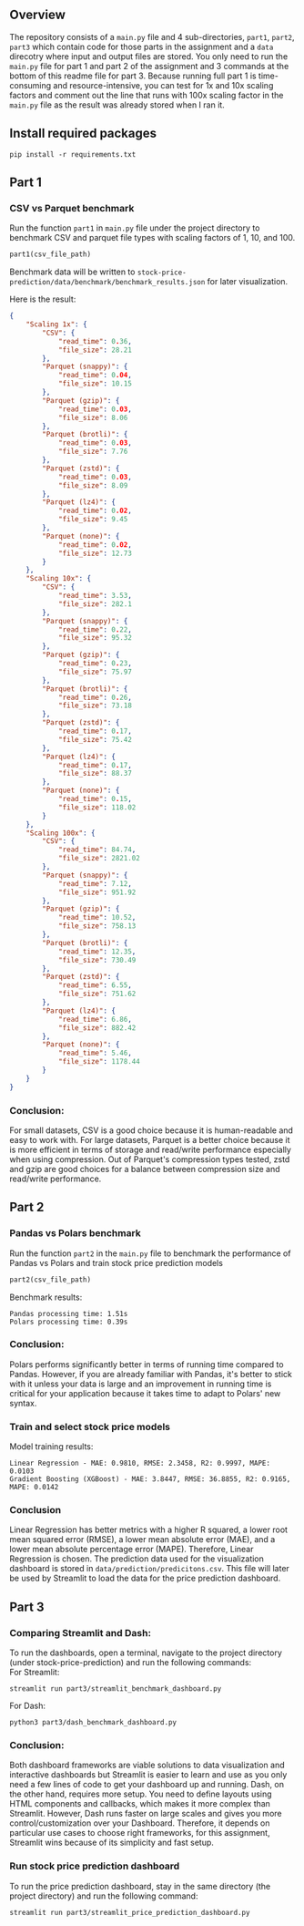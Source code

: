 ## Overview
The repository consists of a `main.py` file and 4 sub-directories, `part1`, `part2`, `part3` which contain code for those parts in the assignment and a `data` direcotry where input and output files are stored. You only need to run the `main.py` file for part 1 and part 2 of the assignment and 3 commands at the bottom of this readme file for part 3. Because running full part 1 is time-consuming and resource-intensive, you can test for 1x and 10x scaling factors and comment out the line that runs with 100x scaling factor in the `main.py` file as the result was already stored when I ran it.

## Install required packages
```
pip install -r requirements.txt
```

## Part 1

### CSV vs Parquet benchmark

Run the function `part1` in `main.py` file under the project directory to benchmark CSV and parquet file types with 
scaling factors of 1, 10, and 100.
```python
part1(csv_file_path)
```
Benchmark data will be written to `stock-price-prediction/data/benchmark/benchmark_results.json` for later visualization.

Here is the result:
```json
{
    "Scaling 1x": {
        "CSV": {
            "read_time": 0.36,
            "file_size": 28.21
        },
        "Parquet (snappy)": {
            "read_time": 0.04,
            "file_size": 10.15
        },
        "Parquet (gzip)": {
            "read_time": 0.03,
            "file_size": 8.06
        },
        "Parquet (brotli)": {
            "read_time": 0.03,
            "file_size": 7.76
        },
        "Parquet (zstd)": {
            "read_time": 0.03,
            "file_size": 8.09
        },
        "Parquet (lz4)": {
            "read_time": 0.02,
            "file_size": 9.45
        },
        "Parquet (none)": {
            "read_time": 0.02,
            "file_size": 12.73
        }
    },
    "Scaling 10x": {
        "CSV": {
            "read_time": 3.53,
            "file_size": 282.1
        },
        "Parquet (snappy)": {
            "read_time": 0.22,
            "file_size": 95.32
        },
        "Parquet (gzip)": {
            "read_time": 0.23,
            "file_size": 75.97
        },
        "Parquet (brotli)": {
            "read_time": 0.26,
            "file_size": 73.18
        },
        "Parquet (zstd)": {
            "read_time": 0.17,
            "file_size": 75.42
        },
        "Parquet (lz4)": {
            "read_time": 0.17,
            "file_size": 88.37
        },
        "Parquet (none)": {
            "read_time": 0.15,
            "file_size": 118.02
        }
    },
    "Scaling 100x": {
        "CSV": {
            "read_time": 84.74,
            "file_size": 2821.02
        },
        "Parquet (snappy)": {
            "read_time": 7.12,
            "file_size": 951.92
        },
        "Parquet (gzip)": {
            "read_time": 10.52,
            "file_size": 758.13
        },
        "Parquet (brotli)": {
            "read_time": 12.35,
            "file_size": 730.49
        },
        "Parquet (zstd)": {
            "read_time": 6.55,
            "file_size": 751.62
        },
        "Parquet (lz4)": {
            "read_time": 6.86,
            "file_size": 882.42
        },
        "Parquet (none)": {
            "read_time": 5.46,
            "file_size": 1178.44
        }
    }
}
```

### Conclusion:
For small datasets, CSV is a good choice because it is human-readable and easy to work with.
For large datasets, Parquet is a better choice because it is more efficient in terms of storage and read/write
performance especially when using compression. Out of Parquet's compression types tested, zstd and gzip are good choices
for a balance between compression size and read/write performance.

## Part 2

### Pandas vs Polars benchmark

Run the function `part2` in the `main.py` file to benchmark the performance of Pandas vs Polars and train stock price prediction models
```python
part2(csv_file_path)
```
Benchmark results:
```
Pandas processing time: 1.51s
Polars processing time: 0.39s
```
### Conclusion:
Polars performs significantly better in terms of running time compared to Pandas. However, if you are already
familiar with Pandas, it's better to stick with it unless your data is large and an improvement in running time
is critical for your application because it takes time to adapt to Polars' new syntax.

### Train and select stock price models

Model training results:
```
Linear Regression - MAE: 0.9810, RMSE: 2.3458, R2: 0.9997, MAPE: 0.0103
Gradient Boosting (XGBoost) - MAE: 3.8447, RMSE: 36.8855, R2: 0.9165, MAPE: 0.0142
```
### Conclusion
Linear Regression has better metrics with a higher R squared, a lower root mean squared error (RMSE), a lower mean 
absolute error (MAE), and a lower mean absolute percentage error (MAPE). Therefore, Linear Regression is chosen. The
prediction data used for the visualization dashboard is stored in `data/prediction/predicitons.csv`. This file will later be used by Streamlit to load the data for the price prediction dashboard. 

## Part 3
### Comparing Streamlit and Dash:
To run the dashboards, open a terminal, navigate to the project directory (under stock-price-prediction) and run 
the following commands:\
For Streamlit:
```
streamlit run part3/streamlit_benchmark_dashboard.py
```
For Dash:
```
python3 part3/dash_benchmark_dashboard.py
```

### Conclusion:
Both dashboard frameworks are viable solutions to data visualization and interactive dashboards but Streamlit is
easier to learn and use as you only need a few lines of code to get your dashboard up and running. Dash, on the
other hand, requires more setup. You need to define layouts using HTML components and callbacks, which makes it
more complex than Streamlit. However, Dash runs faster on large scales and gives you more control/customization
over your Dashboard. Therefore, it depends on particular use cases to choose right frameworks, for this
assignment, Streamlit wins because of its simplicity and fast setup.

### Run stock price prediction dashboard

To run the price prediction dashboard, stay in the same directory (the project directory) and run the following
command:
```
streamlit run part3/streamlit_price_prediction_dashboard.py
```

